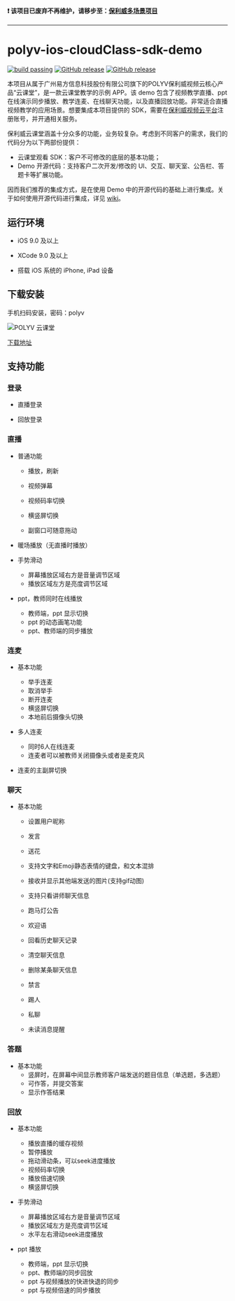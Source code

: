 #### ❗️ 该项目已废弃不再维护，请移步至：[保利威多场景项目](https://github.com/polyv/polyv-ios-livescenes-sdk-demo)
---
# polyv-ios-cloudClass-sdk-demo

[![build passing](https://img.shields.io/badge/build-passing-brightgreen.svg)](#)
[![GitHub release](https://img.shields.io/badge/release-v0.16.3-blue.svg)](https://github.com/polyv/polyv-ios-cloudClass-sdk-demo)
[![GitHub release](https://img.shields.io/badge/维护状态-废弃-red.svg)](https://github.com/polyv/polyv-ios-livescenes-sdk-demo)

本项目从属于广州易方信息科技股份有限公司旗下的POLYV保利威视频云核心产品“云课堂”，是一款云课堂教学的示例 APP。该 demo 包含了视频教学直播、ppt 在线演示同步播放、教学连麦、在线聊天功能，以及直播回放功能。非常适合直播视频教学的应用场景。想要集成本项目提供的 SDK，需要在[保利威视频云平台](http://www.polyv.net/)注册账号，并开通相关服务。

保利威云课堂涵盖十分众多的功能，业务较复杂。考虑到不同客户的需求，我们的代码分为以下两部份提供：

- 云课堂观看 SDK：客户不可修改的底层的基本功能； 
- Demo 开源代码：支持客户二次开发/修改的 UI、交互、聊天室、公告栏、答题卡等扩展功能。

因而我们推荐的集成方式，是在使用 Demo 中的开源代码的基础上进行集成。关于如何使用开源代码进行集成，详见 [wiki](https://github.com/polyv/polyv-ios-cloudClass-sdk-demo/wiki)。



## 运行环境

* iOS 9.0 及以上

* XCode 9.0 及以上

* 搭载 iOS 系统的 iPhone, iPad 设备



## 下载安装

手机扫码安装，密码：polyv

![POLYV 云课堂](https://www.pgyer.com/app/qrcode/zrbo)

[下载地址](https://www.pgyer.com/zrbo)



## 支持功能

### 登录

- 直播登录

- 回放登录

  

### 直播

- 普通功能
  - 播放，刷新
  - 视频弹幕
  - 视频码率切换

  - 横竖屏切换
  - 副窗口可随意拖动

- 暖场播放（无直播时播放）

- 手势滑动
  - 屏幕播放区域右方是音量调节区域
  - 播放区域左方是亮度调节区域

- ppt，教师同时在线播放
  - 教师端，ppt 显示切换
  - ppt 的动态画笔功能
  - ppt、教师端的同步播放



### 连麦

- 基本功能
  - 举手连麦
  - 取消举手
  - 断开连麦
  - 横竖屏切换
  - 本地前后摄像头切换

- 多人连麦
  - 同时6人在线连麦
  - 连麦者可以被教师关闭摄像头或者是麦克风

- 连麦的主副屏切换



### 聊天

- 基本功能
  - 设置用户昵称
  - 发言
  - 送花
  - 支持文字和Emoji静态表情的键盘，和文本混排
  - 接收并显示其他端发送的图片(支持gif动图)

  - 支持只看讲师聊天信息

  - 跑马灯公告

  - 欢迎语
  - 回看历史聊天记录

  - 清空聊天信息

  - 删除某条聊天信息

  - 禁言

  - 踢人

  - 私聊

  - 未读消息提醒



### 答题

- 基本功能
  - 竖屏时，在屏幕中间显示教师客户端发送的题目信息（单选题，多选题）
  - 可作答，并提交答案
  - 显示作答结果

 

### 回放

- 基本功能
  - 播放直播的缓存视频
  - 暂停播放
  - 拖动滑动条，可以seek进度播放
  - 视频码率切换
  - 播放倍速切换
  - 横竖屏切换

- 手势滑动
  - 屏幕播放区域右方是音量调节区域
  - 播放区域左方是亮度调节区域
  - 水平左右滑动seek进度播放

- ppt 播放
  - 教师端，ppt 显示切换
  - ppt、教师端的同步回放
  - ppt 与视频播放的快进快退的同步
  - ppt 与视频倍速的同步播放

